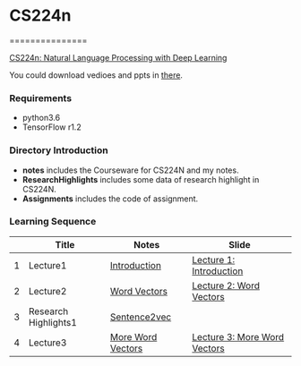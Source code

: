 # CS224n
===============


[CS224n: Natural Language Processing with Deep Learning](http://web.stanford.edu/class/cs224n/index.html)

You could download vedioes and ppts in [there](https://pan.baidu.com/s/1i5BYo53).

### Requirements

- python3.6
- TensorFlow r1.2

### Directory Introduction

- **notes** includes the Courseware for CS224N and my notes.
- **ResearchHighlights** includes some data of research highlight in CS224N.
- **Assignments** includes the code of assignment.

### Learning Sequence

|   | Title | Notes | Slide |
|---| ----- | -------- | ----- |
| 1 | Lecture1 | [Introduction](./notes/Lecture1_Introduction/Lecture1.md)| [Lecture 1: Introduction](./notes/Lecture1_Introduction/lecture1.pdf) |
| 2 | Lecture2 | [Word Vectors](./notes/Lecture2_WordVectors/Lecture2.ipynb)| [Lecture 2: Word Vectors](./notes/Lecture2_WordVectors/lecture2.pdf) |
| 3 | Research Highlights1 | [Sentence2vec](./ResearchHighlights/Lecture1_Sentence2vec/Sentence2vec.ipynb)| |
| 4 | Lecture3 | [More Word Vectors](./notes/Lecture3_MoreWordVectors/Lecture3.ipynb)| [Lecture 3: More Word Vectors](./notes/Lecture3_MoreWordVectors/lecture3.pdf) |